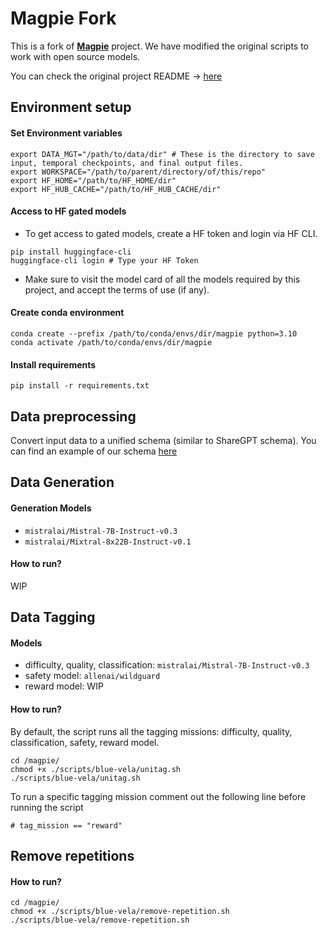 <!-- # 🐦 Magpie Fork -->

# Magpie Fork
This is a fork of [**Magpie**](https://magpie-align.github.io/) project. We have modified the original scripts to work with open source models.

You can check the original project README -> [here](/README_ORIGINAL.md)

## Environment setup

#### Set Environment variables
```
export DATA_MGT="/path/to/data/dir" # These is the directory to save input, temporal checkpoints, and final output files.
export WORKSPACE="/path/to/parent/directory/of/this/repo" 
export HF_HOME="/path/to/HF_HOME/dir"
export HF_HUB_CACHE="/path/to/HF_HUB_CACHE/dir"
```

#### Access to HF gated models
- To get access to gated models, create a HF token and login via HF CLI.
```
pip install huggingface-cli
huggingface-cli login # Type your HF Token
```
- Make sure to visit the model card of all the models required by this project, and accept the terms of use (if any).

#### Create conda environment
```
conda create --prefix /path/to/conda/envs/dir/magpie python=3.10
conda activate /path/to/conda/envs/dir/magpie
```

#### Install requirements
`pip install -r requirements.txt`

## Data preprocessing
Convert input data to a unified schema (similar to ShareGPT schema). You can find an example of our schema [here](/data/input_schema_example.json)

## Data Generation

#### Generation Models
- `mistralai/Mistral-7B-Instruct-v0.3`
- `mistralai/Mixtral-8x22B-Instruct-v0.1`

#### How to run? 
WIP

## Data Tagging 

#### Models
- difficulty, quality, classification: `mistralai/Mistral-7B-Instruct-v0.3`
- safety model: `allenai/wildguard`
- reward model: WIP

#### How to run?
By default, the script runs all the tagging missions: difficulty, quality, classification, safety, reward model.

```
cd /magpie/
chmod +x ./scripts/blue-vela/unitag.sh
./scripts/blue-vela/unitag.sh
```

To run a specific tagging mission comment out the following line before running the script
```
# tag_mission == "reward"
```

## Remove repetitions

#### How to run?
```
cd /magpie/
chmod +x ./scripts/blue-vela/remove-repetition.sh
./scripts/blue-vela/remove-repetition.sh
```